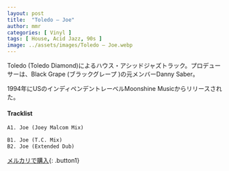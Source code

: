 ```yaml
---
layout: post
title:  "Toledo – Joe"
author: mmr
categories: [ Vinyl ]
tags: [ House, Acid Jazz, 90s ]
image: ../assets/images/Toledo – Joe.webp
---
```


Toledo (Toledo Diamond)によるハウス・アシッドジャズトラック。プロデューサーは、Black Grape (ブラックグレープ )の元メンバーDanny Saber。

1994年にUSのインディペンデントレーベルMoonshine Musicからリリースされた。


#### Tracklist
```md
A1. Joe (Joey Malcom Mix)

B1. Joe (T.C. Mix)
B2. Joe (Extended Dub)
```

[メルカリで購入](https://jp.mercari.com/item/m22782567301?afid=6142608987){: .button1}